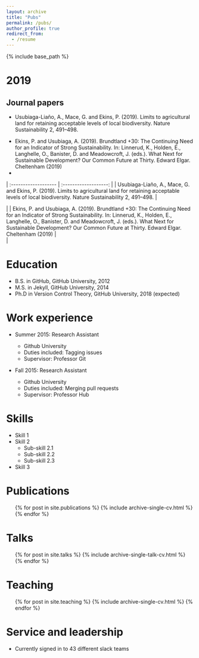 ```yaml
---
layout: archive
title: "Pubs"
permalink: /pubs/
author_profile: true
redirect_from:
  - /resume
---
```


{% include base_path %}

2019
======
Journal papers
------
* Usubiaga-Liaño, A., Mace, G. and Ekins, P. (2019). Limits to agricultural land for retaining acceptable levels of local biodiversity. Nature Sustainability 2, 491–498. 
<script type="text/javascript" src="https://d1bxh8uas1mnw7.cloudfront.net/assets/embed.js"></script><div class="altmetric-embed" data-badge-type="donut" data-altmetric-id="62565982" />
* Ekins, P. and Usubiaga, A. (2019). Brundtland +30: The Continuing Need for an Indicator of Strong Sustainability. In: Linnerud, K., Holden, E., Langhelle, O., Banister, D. and Meadowcroft, J. (eds.). What Next for Sustainable Development? Our Common Future at Thirty. Edward Elgar. Cheltenham (2019)
* <script type="text/javascript" src="https://d1bxh8uas1mnw7.cloudfront.net/assets/embed.js"></script><div class="altmetric-embed" data-badge-type="donut" data-altmetric-id="62565982" />


| :------------------- | :-------------------: |
| Usubiaga-Liaño, A., Mace, G. and Ekins, P. (2019). Limits to agricultural land for retaining acceptable levels of local biodiversity. Nature Sustainability 2, 491–498.  | <script type="text/javascript" src="https://d1bxh8uas1mnw7.cloudfront.net/assets/embed.js"></script><div class="altmetric-embed" data-badge-type="donut" data-altmetric-id="62565982" />  | 
| Ekins, P. and Usubiaga, A. (2019). Brundtland +30: The Continuing Need for an Indicator of Strong Sustainability. In: Linnerud, K., Holden, E., Langhelle, O., Banister, D. and Meadowcroft, J. (eds.). What Next for Sustainable Development? Our Common Future at Thirty. Edward Elgar. Cheltenham (2019)                 | <script type="text/javascript" src="https://d1bxh8uas1mnw7.cloudfront.net/assets/embed.js"></script><div class="altmetric-embed" data-badge-type="donut" data-altmetric-id="62565982" />                  | 


Education
======
* B.S. in GitHub, GitHub University, 2012
* M.S. in Jekyll, GitHub University, 2014
* Ph.D in Version Control Theory, GitHub University, 2018 (expected)

Work experience
======
* Summer 2015: Research Assistant
  * Github University
  * Duties included: Tagging issues
  * Supervisor: Professor Git

* Fall 2015: Research Assistant
  * Github University
  * Duties included: Merging pull requests
  * Supervisor: Professor Hub
  
Skills
======
* Skill 1
* Skill 2
  * Sub-skill 2.1
  * Sub-skill 2.2
  * Sub-skill 2.3
* Skill 3

Publications
======
  <ul>{% for post in site.publications %}
    {% include archive-single-cv.html %}
  {% endfor %}</ul>
  
Talks
======
  <ul>{% for post in site.talks %}
    {% include archive-single-talk-cv.html %}
  {% endfor %}</ul>
  
Teaching
======
  <ul>{% for post in site.teaching %}
    {% include archive-single-cv.html %}
  {% endfor %}</ul>
  
Service and leadership
======
* Currently signed in to 43 different slack teams
